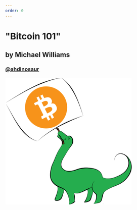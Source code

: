 ```yaml
---
order: 0
---
```


# "Bitcoin 101"

## by Michael Williams

### [@ahdinosaur](http://dinosaur.is)

<img alt="dinosaur holding a bitcoin sign" src="images/dinobitcoin.png" width="400px" />
